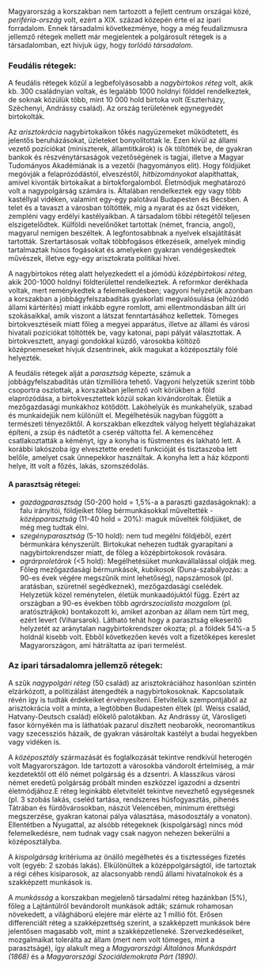 Magyarország a korszakban nem tartozott a fejlett centrum országai közé, *periféria-ország* volt, ezért a XIX. század közepén érte el az ipari forradalom. Ennek társadalmi következménye, hogy a még feudalizmusra jellemző rétegek mellett már megjelentek a polgárosult rétegek is a társadalomban, ezt hívjuk úgy, hogy *torlódó társadalom*.

### Feudális rétegek:

A feudális rétegek közül a legbefolyásosabb a *nagybirtokos réteg* volt, akik kb. 300 családnyian voltak, és legalább 1000 holdnyi földdel rendelkeztek, de soknak közülük több, mint 10 000 hold birtoka volt (Eszterházy, Széchenyi, Andrássy család). Az ország területének egynegyedét birtokolták.

Az *arisztokrácia* nagybirtokaikon tőkés nagyüzemeket működtetett, és jelentős beruházásokat, üzleteket bonyolítottak le. Ezen kívül az állami vezető pozíciókat (miniszterek, államtitkárok) is ők töltötték be, de gyakran bankok és részvénytársaságok vezetőségének is tagjai, illetve a Magyar Tudományos Akadémiának is a vezetői (hagyományos elit). Hogy földjüket megóvják a felaprózódástól, elveszéstől, *hitbizományokat* alapíthattak, amivel kivonták birtokaikat a birtokforgalomból. Életmódjuk meghatározó volt a nagypolgárság számára is. Általában rendelkeztek egy vagy több kastéllyal vidéken, valamint egy-egy palotával Budapesten és Bécsben. A telet és a tavaszt a városban töltötték, míg a nyarat és az őszt vidéken, zempléni vagy erdélyi kastélyaikban. A társadalom többi rétegétől teljesen elszigetelődtek. Külföldi nevelőnőket tartottak (német, francia, angol), magyarul nemigen beszéltek. A legfontosabbnak a nyelvek elsajátítását tartották. Szertartásosak voltak többfogásos étkezéseik, amelyek mindig tartalmaztak húsos fogásokat és amelyeken gyakran vendégeskedtek művészek, illetve egy-egy arisztokrata politikai hívei.

A nagybirtokos réteg alatt helyezkedett el a jómódú *középbirtokosi réteg*, akik 200-1000 holdnyi földterülettel rendelkeztek. A reformkor derékhada voltak, mert reménykedtek a felemelkedésben; vagyoni helyzetük azonban a korszakban a jobbágyfelszabadítás gyakorlati megvalósulása (elhúzódó állami kártérítés) miatt inkább egyre romlott, ami ellentmondásban állt úri szokásaikkal, amik viszont a látszat fenntartásához kellettek. Tömeges birtokvesztéseik miatt főleg a megyei apparátus, illetve az állami és városi hivatali pozíciókat töltötték be, vagy katonai, papi pályát választottak. A birtokvesztett, anyagi gondokkal küzdő, városokba költöző középnemeseket hívjuk dzsentrinek, akik magukat a középosztály fölé helyezték.

A feudális rétegek alját a *parasztság* képezte, számuk a jobbágyfelszabadítás után tízmillióra tehető. Vagyoni helyzetük szerint több csoportra oszlottak, a korszakban jellemző volt körükben a föld elaprózódása, a birtokvesztettek közül sokan kivándoroltak. Életük a mezőgazdasági munkákhoz kötődött. Lakóhelyük és munkahelyük, szabad és munkaidejük nem különült el. Megélhetésük nagyban függött a természeti tényezőktől. A korszakban elkezdtek vályog helyett téglaházakat építeni, a zsúp és nádtetőt a cserép váltotta fel. A kemencéhez csatlakoztatták a kéményt, így a konyha is füstmentes és lakható lett. A korábbi lakószoba így elvesztette eredeti funkcióját és tisztaszoba lett belőle, amelyet csak ünnepekkor használtak. A konyha lett a ház központi helye, itt volt a főzés, lakás, szomszédolás.

#### A parasztság rétegei:

 - *gazdagparasztság* (50-200 hold = 1,5%-a a paraszti gazdaságoknak): a falu irányítói, földjeiket főleg bérmunkásokkal műveltették - *középparasztság* (11-40 hold = 20%): maguk művelték földjüket, de még meg tudtak élni.
 - *szegényparasztság* (5-10 hold): nem tud megélni földjéből, ezért bérmunkára kényszerült. Birtokukat nehezen tudták gyarapítani a nagybirtokrendszer miatt, de főleg a középbirtokosok rovására.
 - *agrárproletárok* (<5 hold): Megélhetésüket munkavállalással oldják meg. Főleg mezőgazdasági bérmunkások, *kubikosok* (Duna-szabályozás: a 90-es évek végére megszűnik mint lehetőség), napszámosok (pl. aratásban, szüretnél segédkeznek), mezőgazdasági cselédek. Helyzetük közel reménytelen, életük munkaadójuktól függ. Ezért az országban a 90-es években több *agrárszocialista mozgalom* (pl. aratósztrájkok) bontakozott ki, amiket azonban az állam nem tűrt meg, ezért levert (Viharsarok). Látható tehát hogy a parasztság elkeserítő helyzetét az aránytalan nagybirtokrendszer okozta; pl. a földek 54%-a 5 holdnál kisebb volt. Ebből következően kevés volt a fizetőképes kereslet Magyarországon, ami hátráltatta az ipari termelést.

### Az ipari társadalomra jellemző rétegek:

A szűk *nagypolgári réteg* (50 család) az arisztokráciához hasonlóan szintén elzárkózott, a politizálást átengedték a nagybirtokosoknak. Kapcsolataik révén így is tudták érdekeiket érvényesíteni. Életvitelük szempontjából az arisztokrácia volt a minta, a legtöbben Budapesten éltek (pl. Weiss család, Hatvany-Deutsch család) előkelő palotákban. Az Andrássy út, Városligeti fasor környékén ma is láthatóak pazarul díszített neobarokk, neoromantikus vagy szecessziós házaik, de gyakran vásároltak kastélyt a budai hegyekben vagy vidéken is.

A *középosztály* származását és foglalkozását tekintve rendkívül heterogén volt Magyarországon. Ide tartozott a városokba vándorolt értelmiség, a már kezdetektől ott élő német polgárság és a dzsentri. A klasszikus városi német eredetű polgárság próbált minden eszközzel igazodni a dzsentri életmódjához.E réteg leginkább életvitelét tekintve nevezhető egységesnek (pl. 3 szobás lakás, cseléd tartása, rendszeres húsfogyasztás, pihenés Tátrában és fürdővárosokban, nászút Velencében, minimum érettségi megszerzése, gyakran katonai pálya választása, másodosztály a vonaton). Ellentétben a Nyugattal, az alsóbb rétegeknek (kispolgárság) nincs mód felemelkedésre, nem tudnak vagy csak nagyon nehezen bekerülni a középosztályba.

A *kispolgárság* kritériuma az önálló megélhetés és a tisztességes fizetés volt (egyéb: 2 szobás lakás). Elkülönültek a középpolgárságtól, ide tartoztak a régi céhes kisiparosok, az alacsonyabb rendű állami hivatalnokok és a szakképzett munkások is.

A *munkásság* a korszakban megjelenő társadalmi réteg hazánkban (5%), főleg a Lajtántúlról bevándorolt munkások adták; számuk rohamosan növekedett, a világháború elejére már elérte az 1 millió főt. Erősen differenciált réteg a szakképzettség szerint, a szakképzett munkások bére jelentősen magasabb volt, mint a szakképzetleneké. Szervezkedéseiket, mozgalmaikat tolerálta az állam (mert nem volt tömeges, mint a parasztságé), így alakult meg a *Magyarországi Általános Munkáspárt (1868)* és a *Magyarországi Szociáldemokrata Párt (1890)*.
